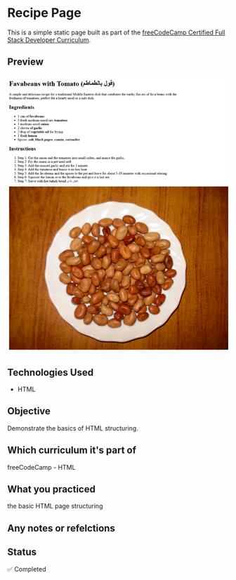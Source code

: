 # Recipe Page

This is a simple static page built as part of the [freeCodeCamp Certified Full Stack Developer Curriculum](https://www.freecodecamp.org/learn/full-stack-developer/).

## Preview

![Screenshot](./screenshot.png)

## Technologies Used

- HTML

## Objective

Demonstrate the basics of HTML structuring.

## Which curriculum it's part of

freeCodeCamp - HTML

## What you practiced

the basic HTML page structuring

## Any notes or refelctions

## Status

✅ Completed

